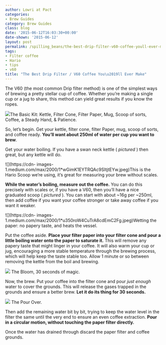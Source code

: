 ```yaml
---
author: Lowri at Pact
categories:
- Brew Guides
category: Brew Guides
class: blog
date: '2015-06-12T16:03:30+00:00'
date-shown: '2015-06-12'
layout: post
permalink: /spilling_beans/the-best-drip-filter-v60-coffee-youll-ever-make
tags:
- Filter coffee
- Hario
- tips
- v60
title: "The Best Drip Filter / V60 Coffee You\u2019ll Ever Make"
---
```


The V60 (the most common Drip filter method) is one of the simplest ways of
brewing a pretty stellar cup of coffee. Whether you’re making a single cup or
a jug to share, this method can yield great results if you know the ropes.

![](https://cdn-images-1.medium.com/max/1080/1*XtXzeCxyUYBCAJtmktORMg.jpeg)The
Basic Kit: Kettle, Filter Cone, Filter Paper, Mug, Scoop of sorts, Coffee, a
Steady Hand, & Patience.

So, let’s begin. Get your kettle, filter cone, filter Paper, mug, scoop of
sorts, and coffee ready. **You’ll want about 250ml of water per cup you want
to brew**.

Get your water boiling. If you have a swan neck kettle ( _pictured_ ) then
great, but any kettle will do.

![](https://cdn-
images-1.medium.com/max/2000/1*wGimK1EYTRQAc9SItjtEYw.jpeg)This is the Hario
Scoop we’re using, it’s great for measuring your brew without scales.

**While the water’s boiling, measure out the coffee.** You can do this
precisely with scales or, if you have a V60, then you’ll have a nice graduated
scoop ( _pictured_ ). You can start with about ~16g per ~250ml, then add
coffee if you want your coffee stronger or take away coffee if you want it
weaker.

![](https://cdn-
images-1.medium.com/max/2000/1*u350roW4CuTrA8cdEmC2Fg.jpeg)Wetting the paper:
no papery taste, and heats the vessel.

Put the coffee aside. **Place your filter paper into your filter cone and pour
a little boiling water onto the paper to saturate it.** This will remove any
papery taste that might linger in your coffee. It will also warm your cup or
jug, encouraging a more stable temperature through the brewing process, which
will help keep the taste stable too. Allow 1 minute or so between removing the
kettle from the boil and brewing.

![](https://cdn-images-1.medium.com/max/1080/1*UfR__A7ADRSzkKEpfKvo7g.jpeg)
The Bloom, 30 seconds of magic.

Now, the brew. Put your coffee into the filter cone and pour _just enough_
water to cover the grounds. This will release the gases trapped in the grounds
and ensure a better brew. **Let it do its thing for 30 seconds.**

![](https://cdn-images-1.medium.com/max/2000/1*lPP78r1_zeiOAyXUNlfkcw.jpeg)
The Pour Over.

Then add the remaining water bit by bit, trying to keep the water level in the
filter the same until the very end to ensure an even coffee extraction. **Pour
in a circular motion, without touching the paper filter directly.**

Once the water has drained through discard the paper filter and coffee
grounds.